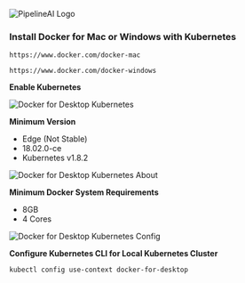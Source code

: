 ![PipelineAI Logo](http://pipeline.ai/assets/img/logo/pipelineai-split-black-258x62.png)

### Install Docker for Mac or Windows with Kubernetes 
```
https://www.docker.com/docker-mac
```
```
https://www.docker.com/docker-windows
```

**Enable Kubernetes**

![Docker for Desktop Kubernetes](http://pipeline.ai/assets/img/docker-desktop-kubernetes.png)

**Minimum Version**
* Edge (Not Stable)
* 18.02.0-ce
* Kubernetes v1.8.2

![Docker for Desktop Kubernetes About](http://pipeline.ai/assets/img/docker-desktop-kubernetes-about.png)

**Minimum Docker System Requirements**
* 8GB
* 4 Cores

![Docker for Desktop Kubernetes Config](http://pipeline.ai/assets/img/docker-desktop-kubernetes-config.png)

**Configure Kubernetes CLI for Local Kubernetes Cluster**
```
kubectl config use-context docker-for-desktop
```
